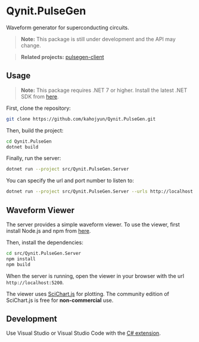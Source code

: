 # Qynit.PulseGen

Waveform generator for superconducting circuits.

> **Note:** This package is still under development and the API may change.

> **Related projects:** [pulsegen-client](https://github.com/kahojyun/pulsegen-client)

## Usage

> **Note:** This package requires .NET 7 or higher. Install the latest .NET SDK from [here](https://dotnet.microsoft.com/download/dotnet/7.0).

First, clone the repository:

```bash
git clone https://github.com/kahojyun/Qynit.PulseGen.git
```

Then, build the project:

```bash
cd Qynit.PulseGen
dotnet build
```

Finally, run the server:

```bash
dotnet run --project src/Qynit.PulseGen.Server
```

You can specify the url and port number to listen to:

```bash
dotnet run --project src/Qynit.PulseGen.Server --urls http://localhost:5200
```

## Waveform Viewer

The server provides a simple waveform viewer. To use the viewer, first install Node.js and npm from [here](https://nodejs.org/en/download/).

Then, install the dependencies:

```bash
cd src/Qynit.PulseGen.Server
npm install
npm build
``` 

When the server is running, open the viewer in your browser with the url `http://localhost:5200`.

The viewer uses [SciChart.js](https://www.scichart.com/) for plotting. The community edition of SciChart.js is free for **non-commercial** use.

## Development

Use Visual Studio or Visual Studio Code with the [C# extension](https://marketplace.visualstudio.com/items?itemName=ms-dotnettools.csharp).